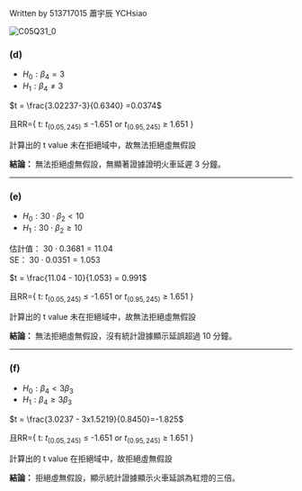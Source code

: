Written by 513717015 蕭宇辰 YCHsiao

![C05Q31_0](https://github.com/user-attachments/assets/ff9eaf80-d473-40c0-bce7-76eb9046e349)




### (d) 

- $H_0: \beta_4 = 3$
- $H_1: \beta_4 \neq 3$

$t = \frac{3.02237-3}{0.6340} =0.0374$

且RR={ t: $t_{ (0.05,245) }$ $\le$ -1.651 or $t_{ (0.95,245) }$ $\ge$ 1.651 }

計算出的 t value 未在拒絕域中，故無法拒絕虛無假設 

**結論：** 無法拒絕虛無假設，無顯著證據證明火車延遲 3 分鐘。

---

### (e) 

- $H_0: 30 \cdot \beta_2 < 10$
- $H_1: 30 \cdot \beta_2 \geq 10$

估計值： $30 \cdot 0.3681 = 11.04$  
SE： $30 \cdot 0.0351 = 1.053$  

$t = \frac{11.04 - 10}{1.053} = 0.991$  

且RR={ t: $t_{ (0.05,245) }$ $\le$ -1.651 or $t_{ (0.95,245) }$ $\ge$ 1.651 }

計算出的 t value 未在拒絕域中，故無法拒絕虛無假設 

**結論：** 無法拒絕虛無假設，沒有統計證據顯示延誤超過 10 分鐘。

---

### (f) 

- $H_0: \beta_4 < 3\beta_3$
- $H_1: \beta_4 \geq 3\beta_3$

$t = \frac{3.0237 - 3x1.5219}{0.8450}=-1.825$

且RR={ t: $t_{ (0.05,245) }$ $\le$ -1.651 or $t_{ (0.95,245) }$ $\ge$ 1.651 }

計算出的 t value 在拒絕域中，故拒絕虛無假設 

**結論：** 拒絕虛無假設，顯示統計證據顯示火車延誤為紅燈的三倍。
